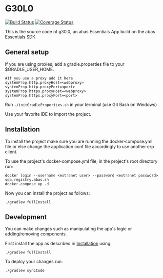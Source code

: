 # G30L0
[![Build Status](https://travis-ci.org/esdk/g30l0.svg?branch=master)](https://travis-ci.org/esdk/g30l0)
[![Coverage Status](https://coveralls.io/repos/github/esdk/g30l0/badge.svg?branch=master)](https://coveralls.io/github/esdk/g30l0?branch=master)

This is the source code of g30l0, an abas Essentials App build on the abas Essentials SDK.

## General setup
If you are using proxies, add a gradle.properties file to your $GRADLE_USER_HOME.

```
#If you use a proxy add it here
systemProp.http.proxyHost=<webproxy>
systemProp.http.proxyPort=<port>
systemProp.https.proxyHost=<webproxy>
systemProp.https.proxyPort=<port>
```

Run `./initGradleProperties.sh` in your terminal (use Git Bash on Windows)

Use your favorite IDE to import the project.

## Installation
To install the project make sure you are running the docker-compose.yml file 
or else change the application.conf file accordingly to use another erp client.

To use the project's docker-compose.yml file, in the project's root directory run:
```shell
docker login --username <extranet user> --password <extranet password> sdp.registry.abas.sh
docker-compose up -d
```

Now you can install the project as follows:
```shell
./gradlew fullInstall
```

## Development
You can make changes such as manipulating the app's logic or adding/removing components.

First install the app as described in [Installation](#Installation) using:
```shell
./gradlew fullInstall
``` 

To deploy your changes run:
```shell
./gradlew syncCode
```
